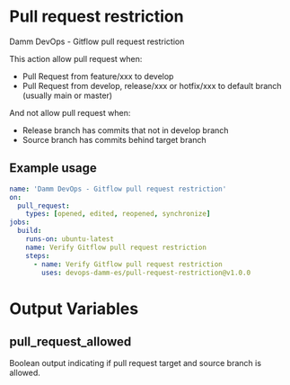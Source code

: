 # Pull request restriction

Damm DevOps - Gitflow pull request restriction

This action allow pull request when:

- Pull Request from feature/xxx to develop
- Pull Request from develop, release/xxx or hotfix/xxx to default branch (usually main or master)

And not allow pull request when:

- Release branch has commits that not in develop branch
- Source branch has commits behind target branch
## Example usage

```yaml
name: 'Damm DevOps - Gitflow pull request restriction'
on: 
  pull_request:
    types: [opened, edited, reopened, synchronize]
jobs:
  build:
    runs-on: ubuntu-latest
    name: Verify Gitflow pull request restriction
    steps:
      - name: Verify Gitflow pull request restriction
        uses: devops-damm-es/pull-request-restriction@v1.0.0
```
# Output Variables

## pull_request_allowed

Boolean output indicating if pull request target and source branch is allowed.